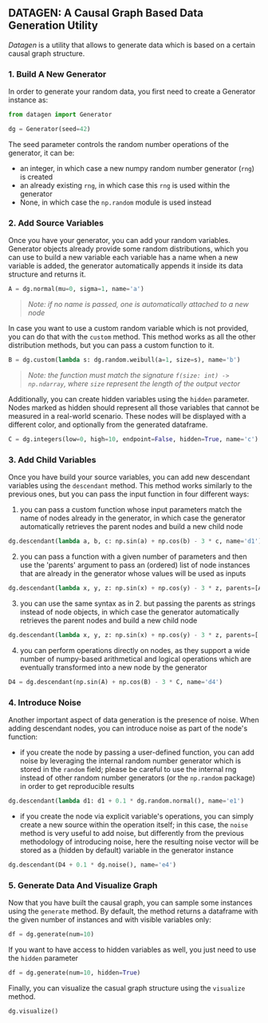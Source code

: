 ## DATAGEN: A Causal Graph Based Data Generation Utility

_Datagen_ is a utility that allows to generate data which is based on a certain causal graph structure.

### **1. Build A New Generator**

In order to generate your random data, you first need to create a Generator instance as:
```python
from datagen import Generator

dg = Generator(seed=42)
```

The seed parameter controls the random number operations of the generator, it can be:
* an integer, in which case a new numpy random number generator (```rng```) is created
* an already existing ```rng```, in which case this ```rng``` is used within the generator
* None, in which case the ```np.random``` module is used instead

### **2. Add Source Variables**

Once you have your generator, you can add your random variables. 
Generator objects already provide some random distributions, which you can use to build a new variable each variable has a name when a new variable is added, the generator automatically appends it inside its data structure and returns it.
```python
A = dg.normal(mu=0, sigma=1, name='a')
```

> _Note: if no name is passed, one is automatically attached to a new node_

In case you want to use a custom random variable which is not provided, you can do that with the ```custom``` method.
This method works as all the other distribution methods, but you can pass a custom function to it.
```python
B = dg.custom(lambda s: dg.random.weibull(a=1, size=s), name='b')
```

> _Note: the function must match the signature ```f(size: int) -> np.ndarray```, where ```size``` represent the length of the output vector_

Additionally, you can create hidden variables using the ```hidden``` parameter.
Nodes marked as hidden should represent all those variables that cannot be measured in a real-world scenario.
These nodes will be displayed with a different color, and optionally from the generated dataframe.
```python
C = dg.integers(low=0, high=10, endpoint=False, hidden=True, name='c')
```

### **3. Add Child Variables**

Once you have build your source variables, you can add new descendant variables using the ```descendant``` method.
This method works similarly to the previous ones, but you can pass the input function in four different ways:
1. you can pass a custom function whose input parameters match the name of nodes already in the generator, in which case the generator automatically retrieves the parent nodes and build a new child node
```python
dg.descendant(lambda a, b, c: np.sin(a) + np.cos(b) - 3 * c, name='d1')
```

2. you can pass a function with a given number of parameters and then use the 'parents' argument to pass an (ordered) list of node instances that are already in the generator whose values will be used as inputs
```python
dg.descendant(lambda x, y, z: np.sin(x) + np.cos(y) - 3 * z, parents=[A, B, C], name='d2')
```

3. you can use the same syntax as in 2. but passing the parents as strings instead of node objects, in which case the generator automatically retrieves the parent nodes and build a new child node
```python
dg.descendant(lambda x, y, z: np.sin(x) + np.cos(y) - 3 * z, parents=['a', 'b', 'c'], name='d3')
```

4. you can perform operations directly on nodes, as they support a wide number of numpy-based arithmetical and logical operations which are eventually transformed into a new node by the generator
```python
D4 = dg.descendant(np.sin(A) + np.cos(B) - 3 * C, name='d4')
```

### **4. Introduce Noise**

Another important aspect of data generation is the presence of noise.
When adding descendant nodes, you can introduce noise as part of the node's function:
* if you create the node by passing a user-defined function, you can add noise by leveraging the internal random number generator which is stored in the ```random``` field; please be careful to use the internal rng instead of other random number generators (or the ```np.random``` package) in order to get reproducible results
```python
dg.descendant(lambda d1: d1 + 0.1 * dg.random.normal(), name='e1')
```

* if you create the node via explicit variable's operations, you can simply create a new source within the operation itself; in this case, the ```noise``` method is very useful to add noise, but differently from the previous methodology of introducing noise, here the resulting noise vector will be stored as a (hidden by default) variable in the generator instance
```python
dg.descendant(D4 + 0.1 * dg.noise(), name='e4')
```

### **5. Generate Data And Visualize Graph**

Now that you have built the causal graph, you can sample some instances using the ```generate``` method.
By default, the method returns a dataframe with the given number of instances and with visible variables only:
```python
df = dg.generate(num=10)
```

If you want to have access to hidden variables as well, you just need to use the ```hidden``` parameter
```python
df = dg.generate(num=10, hidden=True)
```

Finally, you can visualize the casual graph structure using the ```visualize``` method.
```python
dg.visualize()
```